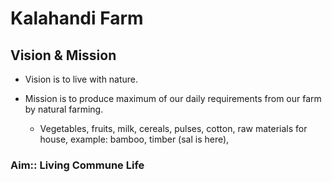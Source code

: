 # Kalahandi Farm

## Vision & Mission

- Vision is to live with nature.

- Mission is to produce maximum of our daily requirements from our farm by natural farming.
    -  Vegetables, fruits, milk, cereals, pulses, cotton, raw materials for house, example: bamboo, timber (sal is here),

### Aim:: Living Commune Life


